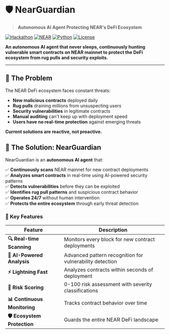 # 🛡️ NearGuardian
> **Autonomous AI Agent Protecting NEAR's DeFi Ecosystem**

[![Hackathon](https://img.shields.io/badge/Hackathon-Agents%20Without%20Masters-blue)](https://dorahacks.io/)
[![NEAR](https://img.shields.io/badge/Blockchain-NEAR-green)](https://near.org/)
[![Python](https://img.shields.io/badge/Python-3.8+-blue)](https://python.org/)
[![License](https://img.shields.io/badge/License-MIT-yellow.svg)](LICENSE)

**An autonomous AI agent that never sleeps, continuously hunting vulnerable smart contracts on NEAR mainnet to protect the DeFi ecosystem from rug pulls and security exploits.**

---

## 🚨 The Problem

The NEAR DeFi ecosystem faces constant threats:
- **New malicious contracts** deployed daily
- **Rug pulls** draining millions from unsuspecting users
- **Security vulnerabilities** in legitimate contracts
- **Manual auditing** can't keep up with deployment speed
- **Users have no real-time protection** against emerging threats

**Current solutions are reactive, not proactive.**

## 🤖 The Solution: NearGuardian

NearGuardian is an **autonomous AI agent** that:

✅ **Continuously scans** NEAR mainnet for new contract deployments  
✅ **Analyzes smart contracts** in real-time using AI-powered security patterns  
✅ **Detects vulnerabilities** before they can be exploited  
✅ **Identifies rug pull patterns** and suspicious contract behavior  
✅ **Operates 24/7** without human intervention  
✅ **Protects the entire ecosystem** through early threat detection  

### 🎯 Key Features

| Feature | Description |
|---------|-------------|
| **🔍 Real-time Scanning** | Monitors every block for new contract deployments |
| **🧠 AI-Powered Analysis** | Advanced pattern recognition for vulnerability detection |
| **⚡ Lightning Fast** | Analyzes contracts within seconds of deployment |
| **🚨 Risk Scoring** | 0-100 risk assessment with severity classifications |
| **📊 Continuous Monitoring** | Tracks contract behavior over time |
| **🛡️ Ecosystem Protection** | Guards the entire NEAR DeFi landscape |

